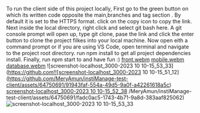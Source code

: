 To run the client side of this project locally,
First go to the green button on which its written code opposite the main,branches and tag section .
By default it is set to the HTTPS format. click on the copy icon to copy the link.
Next inside the local directory, right click and select git bash here.
A git console prompt will open up, type git clone, pase the link and click the enter button to clone the project filkes into your local machine.
Now open eith a command prompt or if you are using VS Code, open terminal and navigate to the project root directory.
run npm install to get all project dependencies install.
Finally, run npm start to and have fun :)
[front.webm](https://github.com/MeryAmun/instiManage-test-client/assets/64750691/f9c47c63-0385-4dca-b3be-6c52f87b01c5)
[mobile.webm](https://github.com/MeryAmun/instiManage-test-client/assets/64750691/570e311d-1efb-4123-86f3-66a1bc6c14de)
[database.webm](https://github.com/MeryAmun/instiManage-test-client/assets/64750691/1c62416f-928d-4e4b-b776-ac5115940494)
![screenshot-localhost_3000-2023 10 10-15_53_33](https://github.com!![screenshot-localhost_3000-2023 10 10-15_51_12](https://github.com/MeryAmun/instiManage-test-client/assets/64750691/91943faf-554a-49d5-9a0f-a42261618a5c)
[screenshot-localhost_3000-2023 10 10-15_52_38](https://github.com/MeryAmun/instiManage-test-client/assets/64750691/bc164bfd-9d10-45d7-ba33-573ef97c15df)
/MeryAmun/instiManage-test-client/assets/64750691/fadc0ac5-1743-4b71-9a8d-383aaf825062)
![screenshot-localhost_3000-2023 10 10-15_53_33](https://github.com/MeryAmun/instiManage-test-client/assets/64750691/15ea54d8-8c7a-4877-a493-eb3a71988782)
